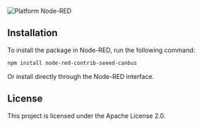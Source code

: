 ![Platform Node-RED](https://img.shields.io/badge/Platform-Node--RED-red.png)

## Installation

To install the package in Node-RED, run the following command:

```bash
npm install node-red-contrib-seeed-canbus
```

Or install directly through the Node-RED interface.

## License

This project is licensed under the Apache License 2.0. 